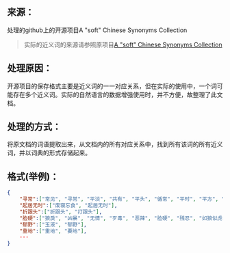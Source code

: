 ## 来源：

处理的github上的开源项目A "soft" Chinese Synonyms Collection

>实际的近义词的来源请参照原项目[A "soft" Chinese Synonyms Collection](https://github.com/Keson96/SynoCN)

## 处理原因：

开源项目的保存格式主要是近义词的一一对应关系，但在实际的使用中，一个词可能存在多个近义词。实际的自然语言的数据增强使用时，并不方便，故整理了此文档。

## 处理的方式：

将原文档的词语提取出来，从文档内的所有对应关系中，找到所有该词的所有近义词，并以词典的形式存储起来。

## 格式(举例)：

```json
{
    "寻常":["常见", "寻常", "平淡", "共有", "平头", "循常", "平时", "平方", "庸庸碌碌", "泛泛", "正常", "公共", "凡是", "日常", "庸", "广泛", "一般", "凡庸", "共同", "常", "通俗", "大凡", "普遍", "等闲", "随常", "平凡", "恒", "差不离", "惯常", "普通", "平常", "通常", "寻俗"],
    "起居无时":["废寝忘食", "起居无时"],
    "折跟头":["折跟头", "打跟头"],
    "脸硬":["狼戾", "凶暴", "无情", "歹毒", "恶辣", "脸硬", "残忍", "如狼似虎", "暴戾", "残暴", "吃人不吐骨头", "刻峭"],
    "郁野":["玉液", "郁野"],
    "重地":["重地", "要地"],
    ···
}    

```
